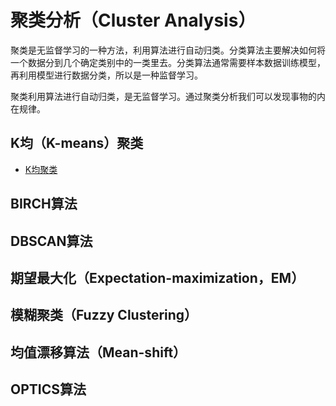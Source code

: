 # 聚类分析（Cluster Analysis）

聚类是无监督学习的一种方法，利用算法进行自动归类。分类算法主要解决如何将一个数据分到几个确定类别中的一类里去。分类算法通常需要样本数据训练模型，再利用模型进行数据分类，所以是一种监督学习。

聚类利用算法进行自动归类，是无监督学习。通过聚类分析我们可以发现事物的内在规律。



## K均（K-means）聚类

- [K均聚类](k-means.md)



## BIRCH算法



## DBSCAN算法



## 期望最大化（Expectation-maximization，EM）



## 模糊聚类（Fuzzy Clustering）







## 均值漂移算法（Mean-shift）



## OPTICS算法



